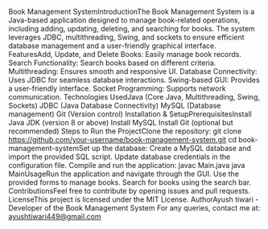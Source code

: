 Book Management SystemIntroductionThe Book Management System is a Java-based application designed to manage book-related operations, including adding, updating, deleting, and searching for books. The system leverages JDBC, multithreading, Swing, and sockets to ensure efficient database management and a user-friendly graphical interface.
FeaturesAdd, Update, and Delete Books: Easily manage book records.
Search Functionality: Search books based on different criteria.
Multithreading: Ensures smooth and responsive UI.
Database Connectivity: Uses JDBC for seamless database interactions.
Swing-based GUI: Provides a user-friendly interface.
Socket Programming: Supports network communication.
Technologies UsedJava (Core Java, Multithreading, Swing, Sockets)
JDBC (Java Database Connectivity)
MySQL (Database management)
Git (Version control)
Installation & SetupPrerequisitesInstall Java JDK (version 8 or above)
Install MySQL
Install Git (optional but recommended)
Steps to Run the ProjectClone the repository:
git clone https://github.com/your-username/book-management-system.git
cd book-management-systemSet up the database:
Create a MySQL database and import the provided SQL script.
Update database credentials in the configuration file.
Compile and run the application:
javac Main.java
java MainUsageRun the application and navigate through the GUI.
Use the provided forms to manage books.
Search for books using the search bar.
ContributionsFeel free to contribute by opening issues and pull requests.
LicenseThis project is licensed under the MIT License.
AuthorAyush tiwari - Developer of the Book Management System
For any queries, contact me at: ayushtiwari449@gmail.com
